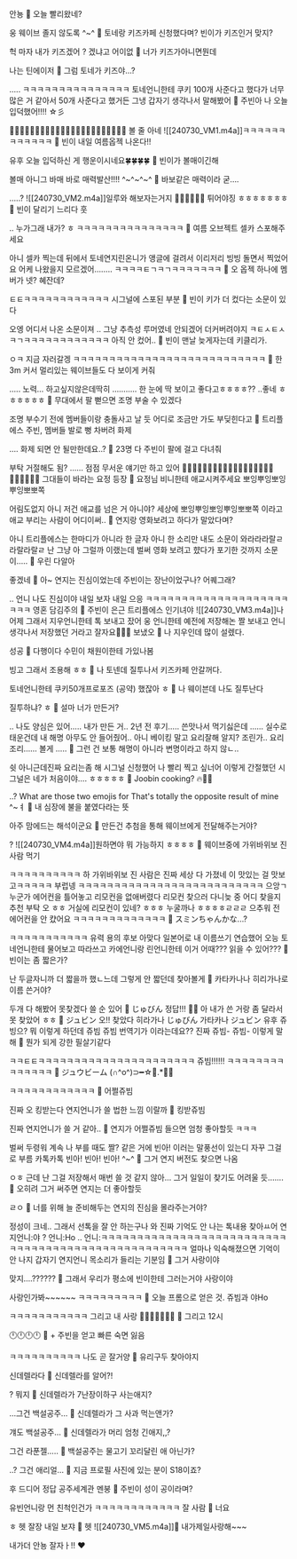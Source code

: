 안뇽
🫧 오늘 빨리왔네?

웅
웨이브 졸지 않도록 ^~^
🫧 토네랑 키즈카페 신청했다며? 빈이가 키즈인거 맞지?

헉 마자
내가 키즈겠어
?
겠냐고
어이없
🫧 너가 키즈가아니면뭔데

나는 틴에이저
🫧 그럼 토네가 키즈야...?

…..
ㅋㅋㅋㅋㅋㅋㅋㅋㅋㅋㅋㅋㅋㅋㅋ
토네언니한테
쿠키 100개 사준다고 했다가
너무 많은 거 같아서
50개 사준다고 했거든
그냉 갑자기 생각나서 말해봤어
🫧 주빈아 나 오늘 입덕했어!!!! ☆彡

🥳🥳🥳🥳🥳🥳🥳🥳🥳🥳🥳🥳🥳🥳🥳🥳🥳🥳🥳🥳🥳🥳🥳
볼 줄 아네
![[240730_VM1.m4a]]ㅋㅋㅋㅋㅋㅋㅋㅋㅋㅋㅋㅋ
🫧 빈이 내일 여름옵젝 나온다!!

유후
오늘 입덕하신 게
행운이시네요🍀🍀🍀🍀
🫧 빈이가 볼매이긴해

볼매 아니그
바매
바로 매력발산!!!!
^~^~^~^
🫧 바보같은 매력이라 굳….

…..?
![[240730_VM2.m4a]]일루와
해보자는거지
🏃‍♀️💨💨💨💨
튀어야징
ㅎㅎㅎㅎㅎㅎㅎ
🫧 빈이 달리기 느리다 훗

..
누가그래
내가? ㅎ
ㅋㅋㅋㅋㅋㅋㅋㅋㅋㅋㅋㅋㅋㅋㅋ
🫧 여름 오브젝트 셀카 스포해주세요

아니 셀카 찍는데 뒤에서
토네연지린온니가
앵글에 걸려서
이리저리 빙빙 돌면서 찍었어요
어케 나왔을지 모르겠어……..
ㅋㅋㅋㅋㅌㄱㅋㄱㅋㅋㅋㅋㅋㅋㅋ
🫧 오 옵젝 하나에 멤버가 넷? 혜잔데?

ㅌㅌㅋㅋㅋㅋㅋㅋㅋㅋㅋㅋㅋㅋ
시그널에 스포된 부분
🫧 빈이 키가 더 컸다는 소문이 있다

오엥
어디서 나온 소문이져
..
그냥 추측성 루머였네
안되겠어
더커버려야지
ㅋㅌㅅㅌㅅㅋㄱㅋㅋㅋㅋㅋㅋㅋㅋㅋㅋㅋㅋ
아직 안 컸어..
🫧 빈이 맨날 늦게자는데 키클리가.

ㅇㅋ 지금 자러갈겡
ㅋㅋㅋㅋㅋㅋㅋㅋㅋㅋㅋㅋㅋㅋㅋㅋㅋㅋㅋㅋㅋㅋㅋㅋㅋㅋㅋ
🫧 한 3m 커서 멀리있는 웨이브들도 다 보이게 커줘

…..
노력… 하고싶지않은데딱히
………..
한 눈에 딱 보이고 좋다고ㅎㅎㅎㅎ??
..좋네 ㅎㅎㅎㅎㅎㅎ
🫧 무대에서 팔 뻗으면 조명 부술 수 있겠다

조명 부수기 전에
멤버들이랑 충돌사고 날 듯
어디로 조금만 가도
부딪힌다고
🫧 트리플에스 주빈, 멤버들 발로 뻥 차버려 화제

….
화제 되면 안 될만한데요..?
🫧 23명 다 주빈이 팔에 걸고 다녀줘

부탁 거절해도 됨?
……
점점
무서운 얘기만 하고 있어
🧚🏻‍♀️🧚🏻‍♀️🧚🏻‍♀️🧚🏻‍♀️🧚🏻‍♀️🧚🏻‍♀️🧚🏻‍♀️🧚🏻‍♀️
그대들이 바라는 요정 등장
🫧 요정님 비니한테 애교시켜주세요 뽀잉뿌잉뽀잉뿌잉뽀뽀쪽

어림도없지
아니 저건
애교를 넘은 거 아니야?
세상에
뽀잉뿌잉뽀잉뿌잉뽀뽀쪽
이라고 애교 부리는 사람이
어디이써..
🫧 연지랑 영화보려고 하다가 말았다며?

아니
트리플에스는
한마디가 아니라
한 글자
아니 한 소리만 내도
소문이
와라라라랄ㄹ라랄라랄ㄹ
난 그냥
아 그럴까
이랬는데
벌써 영화 보려고 햤다가 포기한 것까지
소문이…..
🫧 우린 다알아

좋겠네
🫧 아~ 연지는 진심이었는데 주빈이는 장난이었구나? 어퀘그래?

.. 언니 나도 진심이야
내일 보자 내일
으응
ㅋㅋㅋㅋㅋㅋㅋㅋㅋㅋㅋㅋㅋㅋㅋㅋㅋㅋㅋㅋㅋㅋㅋ
영혼 담김주의
🫧 주빈이 은근 트리플에스 인기녀야
![[240730_VM3.m4a]]나 어제 그래서
지우언니한테 톡 보내고 잤어
웅
언니한테
예전에 저장해논 짤 보내고
언니 생각나서 저장했던 거라고
잘자요🤍🤍🤍
보냈오
🫧 나 지우인데 많이 설렜다.

성공
🫧 다행이다 수민이 채원이한테 가있나봄

빙고
그래서 조용해 ㅎㅎ
🫧 나 토넨데 질투나서 키즈카페 안갈꺼다.

토네언니한테
쿠키50개프로포즈
(공약)
했잖아
ㅎ
🫧 나 웨이븐데 나도 질투난다

질투하냐? ㅎ
🫧 설마 너가 만든거?

.. 나도 양심은 있어…..
내가 만든 거..
2년 전 후기…..
쓴맛나서 먹기싫은데
……
실수로 태운건데
내 해명
아무도 안 들어줬어..
아니
베이킹 말고
요리잘해
알지?
조린가..
요리조리……
볼게
…..
🫧 그런 건 보통 해명이 아니라 변명이라고 하지 않ㄴ..

쉿
아니근데진짜
요리는좀
해
시그널 신청했어
나 빨리 찍고 싶너어
이렇게 간절했던 시그널은
네가 처음이야….
ㅎㅎㅎㅎㅎ
🫧 Joobin cooking? 🔥👨‍🚒

..?
What are those two emojis for
That's totally the opposite result of mine ^~ㅕ
🫧 내 심장에 불을 붙였다라는 뜻

아주 맘에드는 해석이군요
🫧 만든건 추첨을 통해 웨이브에게 전달해주는거야?

?
![[240730_VM4.m4a]]원하면야
뭐
가능하지
ㅎㅎㅎㅎ
🫧 웨이브중에 가위바위보 진사람 먹기

ㅋㅋㅋㅋㅋㅋㅋㅋㅋㅋ
하
가위바위보 진 사람은
진짜 세상 다 가졌네
이 맛있는 걸 맛보고ㅋㅋㅋㅋㅋ
부럽넹
ㅋㅋㅋㅋㅋㅋㅋㅋㅋㅋㅋㅋㅋㅋㅋㅋㅋㅋㅋㅋㅋㅋㅋㅋㅋㅋ
으앙ㄱ
누군가 에어컨을 틀어놓고
리모컨을 없애버렸다
리모컨 찾으러 다니늦 중
어디 찾을지
추천 부탁
오
ㅎㅎ
거실에
리모컨이
있네? ㅎㅎㅎ
누굴까나
ㅎㅎㅎㅎㄹㄹㄹ
으추워
전 에어컨을 안 컀어요
ㅋㅋㅋㅋㅋㅋㅋㅋㅋㅋㅋㅋㅋ
🫧 スミンちゃんかな...? 

ㅋㅋㅋㅋㅋㅋㅋㅋㅋㅋㅋ
유력 용의 후보
아맞다
일본어로 내 이름쓰기
연습했어 오능
토네언니한테 물어보고
따라쓰고
카에언니랑 린언니한테
이거 어때???
읽을 수 있어???
🫧 빈이는 좀 짧은가?

난 두글자니까 더 짧을까 했ㄴ느데
그렇게 안 짧던데
찾아볼게
🫧 카타카나나 히리가나로 이름 쓴거야?

두개 다 해봤어
못찾겠다
쓸 순 있어
🫧 じゅびん
정답!!!
🤍🤍
아
내가 쓴 거랑 좀 달라서
못 찾았어
ㅎㅎ
🫧 ジュビン 
오!!
찾았다
히라가나 じゅびん
가타카나 ジュビン 
유후
쥬빙으?
뭐 이렇게 하던데
쥬빔 쥬빔
번역기가
이라는데요??
진짜
쥬빔- 쥬빔-
이렇게 말해
🫧 뭔가 되게 강한 필살기같다

ㅋㅋㅌㅌㅋㅋㅋㅋㅋㅋㅋㅋㅋㅋㅋㅋㅋㅋㅋㅋㅋㅋㅋㅋㅋㅋ
쥬빔!!!!!!
ㅋㅋㅋㅋㅋㅋㅋㅋㅋㅋㅋㅋㅋㅋ
🫧 ジュウビーム
(∩^o^)⊃━☆ﾟ.*･｡

ㅋㅋㅋㅋㅋㅋㅋㅋㅋㅋㅋㅋ
🫧 어쩔쥬빔

진짜
오
킹받는다
연지언니가 쓸 법한 느낌
이랄까
🫧 킹받쥬빔

진짜 연지언니가 쓸 거 같아..
🫧 연지가 어쩔쥬빔 들으면 엄청 좋아할듯 ㅋㅋㅋ

벌써 두령워
계속 나 부를 때도
짤? 같은 거에
빈아! 이러는 말풍선이 있는디
자꾸 그걸로 부름
카톡카톡
빈아!
빈아!
빈아!
^~^
🫧 그거 연지 버전도 찾으면 나옴

ㅇㅎ
근데 난 그걸 저장해서
매번 쓸 것 같지 않아…
그거 일일이 찾기도
어려울 듯…….
🫧 오히려 그거 써주면 연지는 더 좋아할듯

ㄹㅇ
🫧 너를 위해 늘 준비해두는 연지의 진심을 몰라주는거야?

정성이 크네..
그래서 선톡을 잘 안 하는구나
와 진짜
기억도 안 나는
톡내용 찾아ㅛ어
연지언니:야
?
언니:Ho
..
언니:ㅋㅋㅋㅋㅋㅋㅋㅋㅋㅋㅋㅋㅋㅋㅋㅋㅋㅋㅋㅋㅋㅋㅋㅋㅋㅋㅋㅋㅋㅋㅋㅋㅋㅋㅋㅋㅋㅋㅋㅋㅋㅋㅋㅋㅋㅋㅋㅋㅋㅋㅋ
얼마나 익숙해졌으면
기억이 안 나지
갑자기 연지언니 목소리가 들리는 기분임
🫧 그거 사랑이야

맞지….??????
🫧 그래서 우리가 평소에 빈이한테 그러는거야 사랑이야

사랑인가봐~~~~~~
ㅋㅋㅋㅋㅋㅋㅋㅋㅋ
🫧 오늘 프롬으로 얻은 것.
쥬빔과 야Ho

ㅋㅋㅋㅋㅋㅋㅋㅋㅋㅋㅋ
그리고 내 사랑
🤍🤍🤍🤍🤍🤍🤍
🫧 그리고 12시

🕛🕛🕛🕛
🫧 + 주빈을 얻고 빠른 숙면 잃음

ㅋㅋㅋㅋㅋㅋㅋㅋㅋㅋ
나도 곧 잘거양
🫧 유리구두 찾아야지

신데렐라다
🫧 신데렐라를 알어?!

?
뭐지
🫧 신데렐라가 7난장이하구 사는애지?

…그건 백설공주…
🫧 신데렐라가 그 사과 먹는앤가?

걔도 백설공주…
🫧 신데렐라가 머리 엄청 긴애지,,?

그건 라푼젤…..
🫧 백설공주는 물고기 꼬리달린 애 아닌가?

..? 그건 애리얼…
🫧 지금 프로필 사진에 있는 분이 S18이죠?

후 드디어 정답
공주세계관 멘붕
🫧 주빈이 성이 공이라며?

유빈언니랑 먼 친척인건가
ㅋㅋㅋㅋㅋㅋㅋㅋㅋㅋㅋㅋ
잘 사람
🫧 너요

ㅎ
헷
잘장
내일 보쟈
🤍
헷
![[240730_VM5.m4a]]🫧 내가제일사랑해~~~

내가더
안뇽
잘자ㅏ!!
❤️

